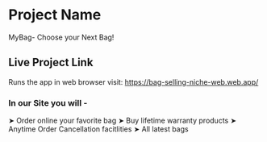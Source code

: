 # Project Name
MyBag- Choose your Next Bag! 




## Live Project Link
Runs the app in web browser
visit: https://bag-selling-niche-web.web.app/


### In our Site you will -

➤ Order online your favorite bag
➤ Buy lifetime warranty products 
➤ Anytime Order Cancellation facitlities
➤ All latest bags

